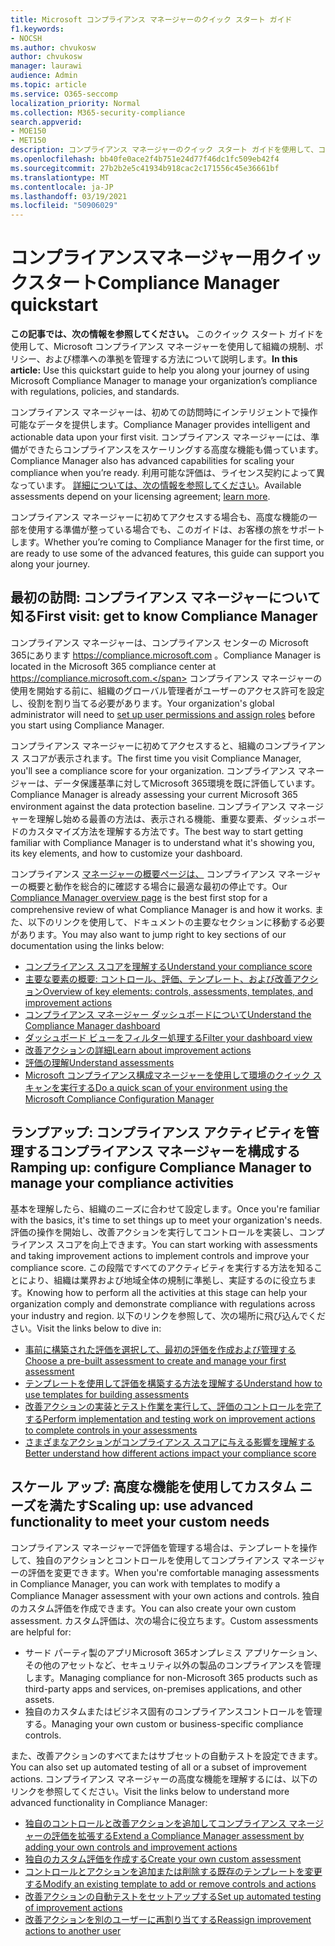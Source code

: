 ```yaml
---
title: Microsoft コンプライアンス マネージャーのクイック スタート ガイド
f1.keywords:
- NOCSH
ms.author: chvukosw
author: chvukosw
manager: laurawi
audience: Admin
ms.topic: article
ms.service: O365-seccomp
localization_priority: Normal
ms.collection: M365-security-compliance
search.appverid:
- MOE150
- MET150
description: コンプライアンス マネージャーのクイック スタート ガイドを使用して、コンプライアンス マネージャーの理解、セットアップ、および使用に関するジャーニーを支援します。
ms.openlocfilehash: bb40fe0ace2f4b751e24d77f46dc1fc509eb42f4
ms.sourcegitcommit: 27b2b2e5c41934b918cac2c171556c45e36661bf
ms.translationtype: MT
ms.contentlocale: ja-JP
ms.lasthandoff: 03/19/2021
ms.locfileid: "50906029"
---
```

# <a name="compliance-manager-quickstart"></a><span data-ttu-id="817a6-103">コンプライアンスマネージャー用クイックスタート</span><span class="sxs-lookup"><span data-stu-id="817a6-103">Compliance Manager quickstart</span></span>

<span data-ttu-id="817a6-104">**この記事では、次の情報を参照してください。** このクイック スタート ガイドを使用して、Microsoft コンプライアンス マネージャーを使用して組織の規制、ポリシー、および標準への準拠を管理する方法について説明します。</span><span class="sxs-lookup"><span data-stu-id="817a6-104">**In this article:** Use this quickstart guide to help you along your journey of using Microsoft Compliance Manager to manage your organization’s compliance with regulations, policies, and standards.</span></span>

<span data-ttu-id="817a6-105">コンプライアンス マネージャーは、初めての訪問時にインテリジェントで操作可能なデータを提供します。</span><span class="sxs-lookup"><span data-stu-id="817a6-105">Compliance Manager provides intelligent and actionable data upon your first visit.</span></span> <span data-ttu-id="817a6-106">コンプライアンス マネージャーには、準備ができたらコンプライアンスをスケーリングする高度な機能も備っています。</span><span class="sxs-lookup"><span data-stu-id="817a6-106">Compliance Manager also has advanced capabilities for scaling your compliance when you’re ready.</span></span> <span data-ttu-id="817a6-107">利用可能な評価は、ライセンス契約によって異なっています。 [詳細については、次の情報を参照してください](/office365/servicedescriptions/microsoft-365-service-descriptions/microsoft-365-tenantlevel-services-licensing-guidance/microsoft-365-security-compliance-licensing-guidance)。</span><span class="sxs-lookup"><span data-stu-id="817a6-107">Available assessments depend on your licensing agreement; [learn more](/office365/servicedescriptions/microsoft-365-service-descriptions/microsoft-365-tenantlevel-services-licensing-guidance/microsoft-365-security-compliance-licensing-guidance).</span></span>

<span data-ttu-id="817a6-108">コンプライアンス マネージャーに初めてアクセスする場合も、高度な機能の一部を使用する準備が整っている場合でも、このガイドは、お客様の旅をサポートします。</span><span class="sxs-lookup"><span data-stu-id="817a6-108">Whether you’re coming to Compliance Manager for the first time, or are ready to use some of the advanced features, this guide can support you along your journey.</span></span>

## <a name="first-visit-get-to-know-compliance-manager"></a><span data-ttu-id="817a6-109">最初の訪問: コンプライアンス マネージャーについて知る</span><span class="sxs-lookup"><span data-stu-id="817a6-109">First visit: get to know Compliance Manager</span></span>

<span data-ttu-id="817a6-110">コンプライアンス マネージャーは、コンプライアンス センターの Microsoft 365にあります https://compliance.microsoft.com 。</span><span class="sxs-lookup"><span data-stu-id="817a6-110">Compliance Manager is located in the Microsoft 365 compliance center at https://compliance.microsoft.com.</span></span> <span data-ttu-id="817a6-111">コンプライアンス マネージャーの使用を開始する前[](compliance-manager-setup.md#set-user-permissions-and-assign-roles)に、組織のグローバル管理者がユーザーのアクセス許可を設定し、役割を割り当てる必要があります。</span><span class="sxs-lookup"><span data-stu-id="817a6-111">Your organization's global administrator will need to [set up user permissions and assign roles](compliance-manager-setup.md#set-user-permissions-and-assign-roles) before you start using Compliance Manager.</span></span>

<span data-ttu-id="817a6-112">コンプライアンス マネージャーに初めてアクセスすると、組織のコンプライアンス スコアが表示されます。</span><span class="sxs-lookup"><span data-stu-id="817a6-112">The first time you visit Compliance Manager, you'll see a compliance score for your organization.</span></span> <span data-ttu-id="817a6-113">コンプライアンス マネージャーは、データ保護基準に対してMicrosoft 365環境を既に評価しています。</span><span class="sxs-lookup"><span data-stu-id="817a6-113">Compliance Manager is already assessing your current Microsoft 365 environment against the data protection baseline.</span></span> <span data-ttu-id="817a6-114">コンプライアンス マネージャーを理解し始める最善の方法は、表示される機能、重要な要素、ダッシュボードのカスタマイズ方法を理解する方法です。</span><span class="sxs-lookup"><span data-stu-id="817a6-114">The best way to start getting familiar with Compliance Manager is to understand what it's showing you, its key elements, and how to customize your dashboard.</span></span>

<span data-ttu-id="817a6-115">コンプライアンス [マネージャーの概要ページは、](compliance-manager.md) コンプライアンス マネージャーの概要と動作を総合的に確認する場合に最適な最初の停止です。</span><span class="sxs-lookup"><span data-stu-id="817a6-115">Our [Compliance Manager overview page](compliance-manager.md) is the best first stop for a comprehensive review of what Compliance Manager is and how it works.</span></span> <span data-ttu-id="817a6-116">また、以下のリンクを使用して、ドキュメントの主要なセクションに移動する必要があります。</span><span class="sxs-lookup"><span data-stu-id="817a6-116">You may also want to jump right to key sections of our documentation using the links below:</span></span>

- [<span data-ttu-id="817a6-117">コンプライアンス スコアを理解する</span><span class="sxs-lookup"><span data-stu-id="817a6-117">Understand your compliance score</span></span>](compliance-manager.md#understanding-your-compliance-score)
- [<span data-ttu-id="817a6-118">主要な要素の概要: コントロール、評価、テンプレート、および改善アクション</span><span class="sxs-lookup"><span data-stu-id="817a6-118">Overview of key elements: controls, assessments, templates, and improvement actions</span></span>](compliance-manager.md#key-elements-controls-assessments-templates-improvement-actions)
- [<span data-ttu-id="817a6-119">コンプライアンス マネージャー ダッシュボードについて</span><span class="sxs-lookup"><span data-stu-id="817a6-119">Understand the Compliance Manager dashboard</span></span>](compliance-manager-setup.md#understand-the-compliance-manager-dashboard)
- [<span data-ttu-id="817a6-120">ダッシュボード ビューをフィルター処理する</span><span class="sxs-lookup"><span data-stu-id="817a6-120">Filter your dashboard view</span></span>](compliance-manager-setup.md#filtering-your-dashboard-view)
- [<span data-ttu-id="817a6-121">改善アクションの詳細</span><span class="sxs-lookup"><span data-stu-id="817a6-121">Learn about improvement actions</span></span>](compliance-manager-setup.md#improvement-actions-page)
- [<span data-ttu-id="817a6-122">評価の理解</span><span class="sxs-lookup"><span data-stu-id="817a6-122">Understand assessments</span></span>](compliance-manager.md#assessments)
- [<span data-ttu-id="817a6-123">Microsoft コンプライアンス構成マネージャーを使用して環境のクイック スキャンを実行する</span><span class="sxs-lookup"><span data-stu-id="817a6-123">Do a quick scan of your environment using the Microsoft Compliance Configuration Manager</span></span>](compliance-manager-mcca.md)

## <a name="ramping-up-configure-compliance-manager-to-manage-your-compliance-activities"></a><span data-ttu-id="817a6-124">ランプアップ: コンプライアンス アクティビティを管理するコンプライアンス マネージャーを構成する</span><span class="sxs-lookup"><span data-stu-id="817a6-124">Ramping up: configure Compliance Manager to manage your compliance activities</span></span>

<span data-ttu-id="817a6-125">基本を理解したら、組織のニーズに合わせて設定します。</span><span class="sxs-lookup"><span data-stu-id="817a6-125">Once you're familiar with the basics, it's time to set things up to meet your organization's needs.</span></span> <span data-ttu-id="817a6-126">評価の操作を開始し、改善アクションを実行してコントロールを実装し、コンプライアンス スコアを向上できます。</span><span class="sxs-lookup"><span data-stu-id="817a6-126">You can start working with assessments and taking improvement actions to implement controls and improve your compliance score.</span></span> <span data-ttu-id="817a6-127">この段階ですべてのアクティビティを実行する方法を知ることにより、組織は業界および地域全体の規制に準拠し、実証するのに役立ちます。</span><span class="sxs-lookup"><span data-stu-id="817a6-127">Knowing how to perform all the activities at this stage can help your organization comply and demonstrate compliance with regulations across your industry and region.</span></span> <span data-ttu-id="817a6-128">以下のリンクを参照して、次の場所に飛び込んでください。</span><span class="sxs-lookup"><span data-stu-id="817a6-128">Visit the links below to dive in:</span></span>

- [<span data-ttu-id="817a6-129">事前に構築された評価を選択して、最初の評価を作成および管理する</span><span class="sxs-lookup"><span data-stu-id="817a6-129">Choose a pre-built assessment to create and manage your first assessment</span></span>](compliance-manager-assessments.md)
- [<span data-ttu-id="817a6-130">テンプレートを使用して評価を構築する方法を理解する</span><span class="sxs-lookup"><span data-stu-id="817a6-130">Understand how to use templates for building assessments</span></span>](compliance-manager-templates.md)
- [<span data-ttu-id="817a6-131">改善アクションの実装とテスト作業を実行して、評価のコントロールを完了する</span><span class="sxs-lookup"><span data-stu-id="817a6-131">Perform implementation and testing work on improvement actions to complete controls in your assessments</span></span>](compliance-manager-improvement-actions.md)
- [<span data-ttu-id="817a6-132">さまざまなアクションがコンプライアンス スコアに与える影響を理解する</span><span class="sxs-lookup"><span data-stu-id="817a6-132">Better understand how different actions impact your compliance score</span></span>](compliance-score-calculation.md)

## <a name="scaling-up-use-advanced-functionality-to-meet-your-custom-needs"></a><span data-ttu-id="817a6-133">スケール アップ: 高度な機能を使用してカスタム ニーズを満たす</span><span class="sxs-lookup"><span data-stu-id="817a6-133">Scaling up: use advanced functionality to meet your custom needs</span></span>

<span data-ttu-id="817a6-134">コンプライアンス マネージャーで評価を管理する場合は、テンプレートを操作して、独自のアクションとコントロールを使用してコンプライアンス マネージャーの評価を変更できます。</span><span class="sxs-lookup"><span data-stu-id="817a6-134">When you're comfortable managing assessments in Compliance Manager, you can work with templates to modify a Compliance Manager assessment with your own actions and controls.</span></span> <span data-ttu-id="817a6-135">独自のカスタム評価を作成できます。</span><span class="sxs-lookup"><span data-stu-id="817a6-135">You can also create your own custom assessment.</span></span> <span data-ttu-id="817a6-136">カスタム評価は、次の場合に役立ちます。</span><span class="sxs-lookup"><span data-stu-id="817a6-136">Custom assessments are helpful for:</span></span>

- <span data-ttu-id="817a6-137">サード パーティ製のアプリMicrosoft 365オンプレミス アプリケーション、その他のアセットなど、セキュリティ以外の製品のコンプライアンスを管理します。</span><span class="sxs-lookup"><span data-stu-id="817a6-137">Managing compliance for non-Microsoft 365 products such as third-party apps and  services, on-premises applications, and other assets.</span></span>
- <span data-ttu-id="817a6-138">独自のカスタムまたはビジネス固有のコンプライアンスコントロールを管理する。</span><span class="sxs-lookup"><span data-stu-id="817a6-138">Managing your own custom or business-specific compliance controls.</span></span>

<span data-ttu-id="817a6-139">また、改善アクションのすべてまたはサブセットの自動テストを設定できます。</span><span class="sxs-lookup"><span data-stu-id="817a6-139">You can also set up automated testing of all or a subset of improvement actions.</span></span> <span data-ttu-id="817a6-140">コンプライアンス マネージャーの高度な機能を理解するには、以下のリンクを参照してください。</span><span class="sxs-lookup"><span data-stu-id="817a6-140">Visit the links below to understand more advanced functionality in Compliance Manager:</span></span>

- [<span data-ttu-id="817a6-141">独自のコントロールと改善アクションを追加してコンプライアンス マネージャーの評価を拡張する</span><span class="sxs-lookup"><span data-stu-id="817a6-141">Extend a Compliance Manager assessment by adding your own controls and improvement actions</span></span>](compliance-manager-assessments.md#extend-a-pre-built-assessment)
- [<span data-ttu-id="817a6-142">独自のカスタム評価を作成する</span><span class="sxs-lookup"><span data-stu-id="817a6-142">Create your own custom assessment</span></span>](compliance-manager-assessments.md#create-your-own-custom-assessment)
- [<span data-ttu-id="817a6-143">コントロールとアクションを追加または削除する既存のテンプレートを変更する</span><span class="sxs-lookup"><span data-stu-id="817a6-143">Modify an existing template to add or remove controls and actions</span></span>](compliance-manager-templates.md#modify-a-template)
- [<span data-ttu-id="817a6-144">改善アクションの自動テストをセットアップする</span><span class="sxs-lookup"><span data-stu-id="817a6-144">Set up automated testing of improvement actions</span></span>](compliance-manager-setup.md#set-up-automated-testing)
- [<span data-ttu-id="817a6-145">改善アクションを別のユーザーに再割り当てする</span><span class="sxs-lookup"><span data-stu-id="817a6-145">Reassign improvement actions to another user</span></span>](compliance-manager-setup.md#reassign-improvement-actions-to-another-user)